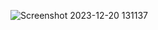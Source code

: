 ![Screenshot 2023-12-20 131137](https://github.com/arialp/Temp-Converter/assets/36759240/4b20e0d9-4a27-4d56-baa7-e56e4e01a134)

